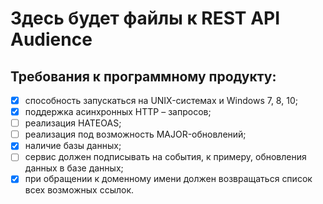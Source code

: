 # Здесь будет файлы к REST API Audience

## Требования к программному продукту:

- [x] способность запускаться на UNIX-системах и Windows 7, 8, 10;
- [x] поддержка асинхронных HTTP – запросов;
- [ ] реализация HATEOAS;
- [ ] реализация под возможность MAJOR-обновлений;
- [x] наличие базы данных;
- [ ] сервис должен подписывать на события, к примеру, обновления данных в базе данных;
- [x] при обращении к доменному имени должен возвращаться список всех возможных ссылок.
